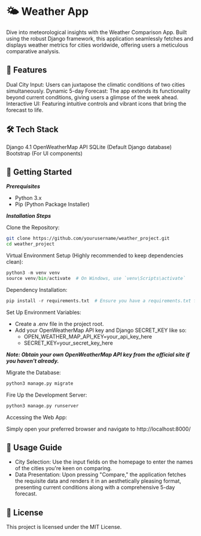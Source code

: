 # 🌤 Weather App

Dive into meteorological insights with the Weather Comparison App. Built using the robust Django framework, this application seamlessly fetches and displays weather metrics for cities worldwide, offering users a meticulous comparative analysis.

## 🌟 Features

Dual City Input: Users can juxtapose the climatic conditions of two cities simultaneously.
Dynamic 5-day Forecast: The app extends its functionality beyond current conditions, giving users a glimpse of the week ahead.
Interactive UI: Featuring intuitive controls and vibrant icons that bring the forecast to life.

## 🛠️ Tech Stack

Django 4.1
OpenWeatherMap API
SQLite (Default Django database)
Bootstrap (For UI components)

## 🚀 Getting Started

***Prerequisites***

* Python 3.x
* Pip (Python Package Installer)

***Installation Steps***

Clone the Repository:
```bash
git clone https://github.com/yourusername/weather_project.git
cd weather_project
```

Virtual Environment Setup (Highly recommended to keep dependencies clean):
```python
python3 -m venv venv
source venv/bin/activate  # On Windows, use `venv\Scripts\activate`
```

Dependency Installation:
```python
pip install -r requirements.txt  # Ensure you have a requirements.txt file listing all dependencies
```

Set Up Environment Variables:

* Create a .env file in the project root.
* Add your OpenWeatherMap API key and Django SECRET_KEY like so:
  * OPEN_WEATHER_MAP_API_KEY=your_api_key_here
  * SECRET_KEY=your_secret_key_here
 
***Note: Obtain your own OpenWeatherMap API key from the official site if you haven't already.***

Migrate the Database:
```python
python3 manage.py migrate
```

Fire Up the Development Server:
```python
python3 manage.py runserver
```

Accessing the Web App:

Simply open your preferred browser and navigate to http://localhost:8000/

## 📘 Usage Guide

* City Selection: Use the input fields on the homepage to enter the names of the cities you're keen on comparing.
* Data Presentation: Upon pressing "Compare," the application fetches the requisite data and renders it in an aesthetically pleasing format, presenting current conditions along with a comprehensive 5-day forecast.

## 📄 License

This project is licensed under the MIT License.
